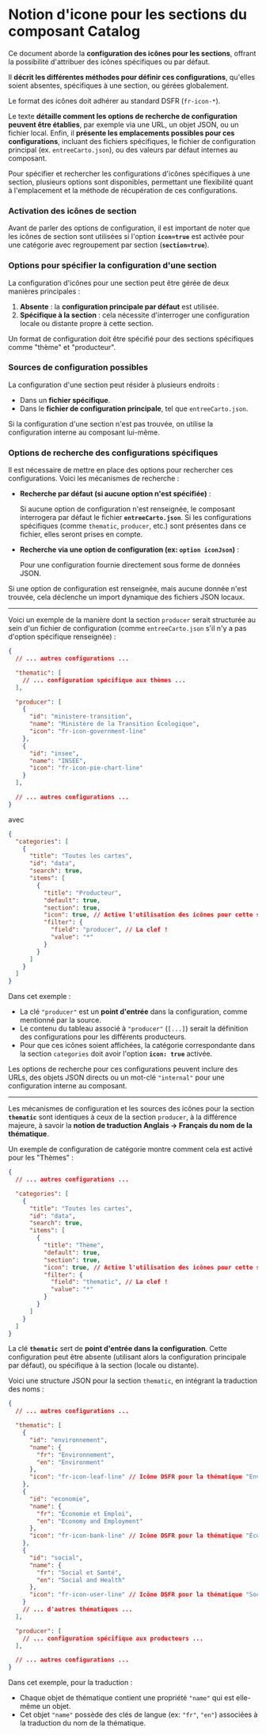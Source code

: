 # Notion d'icone pour les sections du composant Catalog

Ce document aborde la **configuration des icônes pour les sections**, offrant la
possibilité d'attribuer des icônes spécifiques ou par défaut.

Il **décrit les différentes méthodes pour définir ces configurations**,
qu'elles soient absentes, spécifiques à une section, ou gérées globalement.

Le format des icônes doit adhérer au standard DSFR (`fr-icon-*`).

Le texte **détaille comment les options de recherche de configuration peuvent être
établies**, par exemple via une URL, un objet JSON, ou un fichier local.
Enfin, il **présente les emplacements possibles pour ces configurations**,
incluant des fichiers spécifiques, le fichier de configuration principal
(ex. `entreeCarto.json`), ou des valeurs par défaut internes au composant.

Pour spécifier et rechercher les configurations d'icônes spécifiques à une section,
plusieurs options sont disponibles, permettant une flexibilité quant à l'emplacement 
et la méthode de récupération de ces configurations.

### Activation des icônes de section

Avant de parler des options de configuration, il est important de noter que les
icônes de section sont utilisées si l'option **`icon=true`** est activée pour
une catégorie avec regroupement par section (**`section=true`**).

### Options pour spécifier la configuration d'une section

La configuration d'icônes pour une section peut être gérée de deux manières principales :

1. **Absente** : la **configuration principale par défaut** est utilisée.
2. **Spécifique à la section** : cela nécessite d'interroger une configuration
   locale ou distante propre à cette section.
  
Un format de configuration doit être spécifié pour des sections spécifiques 
comme "thème" et "producteur".

### Sources de configuration possibles

La configuration d'une section peut résider à plusieurs endroits :

* Dans un **fichier spécifique**.
* Dans le **fichier de configuration principale**, tel que `entreeCarto.json`.

Si la configuration d'une section n'est pas trouvée, on utilise la configuration interne au composant lui-même.

### Options de recherche des configurations spécifiques

Il est nécessaire de mettre en place des options pour rechercher ces configurations.
Voici les mécanismes de recherche :

* **Recherche par défaut (si aucune option n'est spécifiée)** :

    Si aucune option de configuration n'est renseignée, le composant interrogera
    par défaut le fichier **`entreeCarto.json`**.
    Si les configurations spécifiques (comme `thematic`, `producer`, etc.)
    sont présentes dans ce fichier, elles seront prises en compte.

* **Recherche via une option de configuration (ex: `option iconJson`)** :

    Pour une configuration fournie directement sous forme de données JSON.

Si une option de configuration est renseignée, mais aucune donnée n'est trouvée, cela déclenche un import dynamique des fichiers JSON locaux.

---

Voici un exemple de la manière dont la section `producer` serait structurée au sein d'un fichier de configuration (comme `entreeCarto.json` s'il n'y a pas d'option spécifique renseignée) :

```json
{
  // ... autres configurations ...

  "thematic": [
    // ... configuration spécifique aux thèmes ...
  ],

  "producer": [
    {
      "id": "ministere-transition",
      "name": "Ministère de la Transition Écologique",
      "icon": "fr-icon-government-line"
    },
    {
      "id": "insee",
      "name": "INSEE",
      "icon": "fr-icon-pie-chart-line"
    }
  ],

  // ... autres configurations ...
}
```

avec

```json
{
  "categories": [
    {
      "title": "Toutes les cartes",
      "id": "data",
      "search": true,
      "items": [
        {
          "title": "Producteur",
          "default": true,
          "section": true,
          "icon": true, // Active l'utilisation des icônes pour cette section
          "filter": {
            "field": "producer", // La clef !
            "value": "*"
          }
        }
      ]
    }
  ]
}
```

Dans cet exemple :

* La clé `"producer"` est un **point d'entrée** dans la configuration, comme mentionné par la source.
* Le contenu du tableau associé à `"producer"` (`[...]`) serait la définition des configurations pour les différents producteurs.
* Pour que ces icônes soient affichées, la catégorie correspondante dans la section `categories` doit avoir l'option **`icon: true`** activée.

Les options de recherche pour ces configurations peuvent inclure des URLs, des objets JSON directs ou un mot-clé `"internal"` pour une configuration interne au composant.

---

Les mécanismes de configuration et les sources des icônes pour la section **`thematic`** sont identiques à ceux de la section `producer`, à la différence majeure, à savoir la **notion de traduction Anglais -> Français du nom de la thématique**.

Un exemple de configuration de catégorie montre comment cela est activé pour les "Thèmes" :

```json
{
  // ... autres configurations ...

  "categories": [
    {
      "title": "Toutes les cartes",
      "id": "data",
      "search": true,
      "items": [
        {
          "title": "Thème",
          "default": true,
          "section": true,
          "icon": true, // Active l'utilisation des icônes pour cette section
          "filter": {
            "field": "thematic", // La clef !
            "value": "*"
          }
        }
      ]
    }
  ]
}
```

La clé **`thematic`** sert de **point d'entrée dans la configuration**.
Cette configuration peut être absente (utilisant alors la configuration principale par défaut),
ou spécifique à la section (locale ou distante).

Voici une structure JSON pour la section `thematic`,
en intégrant la traduction des noms :

```json
{
  // ... autres configurations ...

  "thematic": [
    {
      "id": "environnement",
      "name": {
        "fr": "Environnement",
        "en": "Environment"
      },
      "icon": "fr-icon-leaf-line" // Icône DSFR pour la thématique "Environnement"
    },
    {
      "id": "economie",
      "name": {
        "fr": "Économie et Emploi",
        "en": "Economy and Employment"
      },
      "icon": "fr-icon-bank-line" // Icône DSFR pour la thématique "Économie"
    },
    {
      "id": "social",
      "name": {
        "fr": "Social et Santé",
        "en": "Social and Health"
      },
      "icon": "fr-icon-user-line" // Icône DSFR pour la thématique "Social"
    }
    // ... d'autres thématiques ...
  ],

  "producer": [
    // ... configuration spécifique aux producteurs ...
  ],

  // ... autres configurations ...
}
```

Dans cet exemple, pour la traduction :

* Chaque objet de thématique contient une propriété `"name"` qui est elle-même un objet.
* Cet objet `"name"` possède des clés de langue (ex: `"fr"`, `"en"`) associées à la traduction du nom de la thématique.
